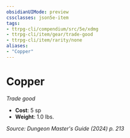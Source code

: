 ```yaml
---
obsidianUIMode: preview
cssclasses: json5e-item
tags:
- ttrpg-cli/compendium/src/5e/xdmg
- ttrpg-cli/item/gear/trade-good
- ttrpg-cli/item/rarity/none
aliases: 
- "Copper"
---
```

# Copper
*Trade good*  

- **Cost**: 5 sp
- **Weight**: 1.0 lbs.

*Source: Dungeon Master's Guide (2024) p. 213*